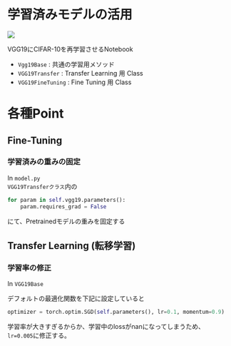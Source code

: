 # 学習済みモデルの活用

<a href=""><img src="https://img.shields.io/badge/Colab-Notebook-blueviolet?logo=google-colab" /></a>

VGG19にCIFAR-10を再学習させるNotebook  

- `Vgg19Base` : 共通の学習用メソッド
- `VGG19Transfer` : Transfer Learning 用 Class
- `VGG19FineTuning` : Fine Tuning 用 Class

# 各種Point

## Fine-Tuning

### 学習済みの重みの固定

In `model.py`  
`VGG19Transferクラス`内の

```python
for param in self.vgg19.parameters():
    param.requires_grad = False
```
にて、Pretrainedモデルの重みを固定する

## Transfer Learning (転移学習)

### 学習率の修正

In `VGG19Base`  

デフォルトの最適化関数を下記に設定していると
```python
optimizer = torch.optim.SGD(self.parameters(), lr=0.1, momentum=0.9)
```

学習率が大きすぎるからか、学習中のlossがnanになってしまうため、  
`lr=0.005`に修正する。
